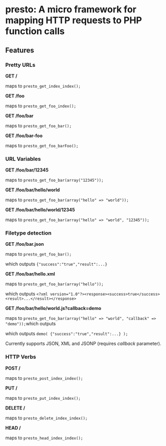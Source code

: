 # presto: A micro framework for mapping HTTP requests to PHP function calls

## Features

### Pretty URLs

**GET /**

maps to ```presto_get_index_index();```

**GET /foo**

maps to ```presto_get_foo_index();```

**GET /foo/bar** 

maps to ```presto_get_foo_bar();```

**GET /foo/bar-foo** 

maps to ```presto_get_foo_barFoo();```

### URL Variables

**GET /foo/bar/12345** 

maps to ```presto_get_foo_bar(array("12345"));```

**GET /foo/bar/hello/world** 

maps to ```presto_get_foo_bar(array("hello" => "world"));```

**GET /foo/bar/hello/world/12345** 

maps to ```presto_get_foo_bar(array("hello" => "world", "12345"));```

### Filetype detection
**GET /foo/bar.json** 

maps to ```presto_get_foo_bar();```

which outputs ```{"success":"true","result":...}```

**GET /foo/bar/hello.xml**

maps to ```presto_get_foo_bar(array("hello"));```

which outputs ```<?xml version="1.0"?><response><success>true</success><result>...</result></response>```

**GET /foo/bar/hello/world.js?callback=demo**

maps to ```presto_get_foo_bar(array("hello" => "world", "callback" => "demo"));```which outputs

which outputs ```demo( {"success":"true","result":...} );```

Currently supports JSON, XML and JSONP (requires _callback_ parameter).

### HTTP Verbs

**POST /**

maps to ```presto_post_index_index();```

**PUT /**

maps to ```presto_put_index_index();```

**DELETE /**

maps to ```presto_delete_index_index();```

**HEAD /**

maps to ```presto_head_index_index();```
 
